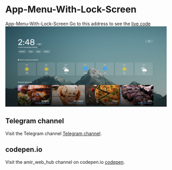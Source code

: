# App-Menu-With-Lock-Screen
App-Menu-With-Lock-Screen
Go to this address to see the [live code](https://codepen.io/amirmahdi003/pen/QWzoPxv)
![App-Menu-With-Lock-Screen](App-Menu-With-Lock-Screen.png)

## Telegram channel
Visit the Telegram channel [Telegram channel](https://t.me/amir_web_hub).

## codepen.io

Visit the amir_web_hub channel on codepen.io [codepen](https://codepen.io/amirmahdi003).
